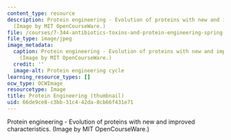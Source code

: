 ```yaml
---
content_type: resource
description: Protein engineering - Evolution of proteins with new and improved characteristics.
  (Image by MIT OpenCourseWare.)
file: /courses/7-344-antibiotics-toxins-and-protein-engineering-spring-2007/66de9ce8c3bb31c442da8cb66f431e71_7-344s07-th.jpg
file_type: image/jpeg
image_metadata:
  caption: Protein engineering - Evolution of proteins with new and improved characteristics.
    (Image by MIT OpenCourseWare.)
  credit: ''
  image-alt: Protein engineering cycle
learning_resource_types: []
ocw_type: OCWImage
resourcetype: Image
title: Protein Engineering (thumbnail)
uid: 66de9ce8-c3bb-31c4-42da-8cb66f431e71
---
```

Protein engineering - Evolution of proteins with new and improved characteristics. (Image by MIT OpenCourseWare.)

